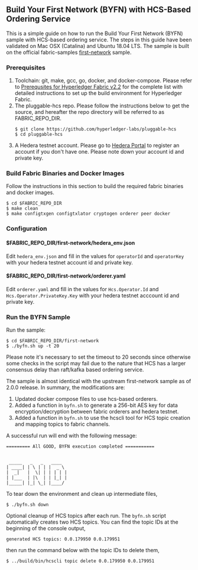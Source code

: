 ## Build Your First Network (BYFN) with HCS-Based Ordering Service

This is a simple guide on how to run the Build Your First Network (BYFN) sample with HCS-based ordering service. The steps
in this guide have been validated on Mac OSX (Catalina) and Ubuntu 18.04 LTS. The sample is built on the official fabric-samples [first-network](https://github.com/hyperledger/fabric-samples/tree/v2.0.0/first-network) sample.

### Prerequisites

1. Toolchain: git, make, gcc, go, docker, and docker-compose. Please refer to [Prerequsites for Hyperledger Fabric v2.2](https://hyperledger-fabric.readthedocs.io/en/release-2.2/prereqs.html)
for the complete list with detailed instructions to set up the build environment for Hyperledger Fabric.
1. The pluggable-hcs repo. Please follow the instructions below to get the source, and hereafter
the repo directory will be referred to as FABRIC_REPO_DIR.
   ```
   $ git clone https://github.com/hyperledger-labs/pluggable-hcs
   $ cd pluggable-hcs
   ```
1. A Hedera testnet account. Please go to [Hedera Portal](https://portal.hedera.com) to register an account if you don't
have one. Please note down your account id and private key.

### Build Fabric Binaries and Docker Images

Follow the instructions in this section to build the required fabric binaries and docker images.

```
$ cd $FABRIC_REPO_DIR
$ make clean
$ make configtxgen configtxlator cryptogen orderer peer docker
```

### Configuration

#### $FABRIC_REPO_DIR/first-network/hedera_env.json

Edit ```hedera_env.json``` and fill in the values for ```operatorId``` and ```operatorKey``` with your hedera testnet
account id and private key.

#### $FABRIC_REPO_DIR/first-network/orderer.yaml

Edit ```orderer.yaml``` and fill in the values for ```Hcs.Operator.Id``` and ```Hcs.Operator.PrivateKey.Key``` with your hedera
testnet acccount id and private key.

### Run the BYFN Sample

Run the sample:

```
$ cd $FABRIC_REPO_DIR/first-network
$ ./byfn.sh up -t 20
```

Please note it's necessary to set the timeout to 20 seconds since otherwise some checks in the script may fail due to the nature
that HCS has a larger consensus delay than raft/kafka based ordering service.

The sample is almost identical with the upstream first-network sample as of 2.0.0 release. In summary, the modifications are:

1. Updated docker compose files to use hcs-based orderers.
2. Added a function in ```byfn.sh``` to generate a 256-bit AES key for data encryption/decryption between fabric orderers and hedera testnet.
3. Added a function in ```byfn.sh``` to use the hcscli tool for HCS topic creation and mapping topics to fabric channels.

A successful run will end with the following message:

```
========= All GOOD, BYFN execution completed ===========


 _____   _   _   ____
| ____| | \ | | |  _ \
|  _|   |  \| | | | | |
| |___  | |\  | | |_| |
|_____| |_| \_| |____/
```

To tear down the environment and clean up intermediate files,

```
$ ./byfn.sh down
```

Optional cleanup of HCS topics after each run. The ```byfn.sh``` script automatically creates two HCS topics. You can find the topic IDs at the beginning of
the console output,

```
generated HCS topics: 0.0.179950 0.0.179951
```

then run the command below with the topic IDs to delete them,

```
$ ../build/bin/hcscli topic delete 0.0.179950 0.0.179951
```
